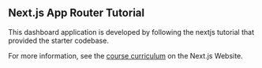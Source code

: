 ## Next.js App Router Tutorial

This dashboard application is developed by following the nextjs tutorial that provided the starter codebase.

For more information, see the [course curriculum](https://nextjs.org/learn) on the Next.js Website.
